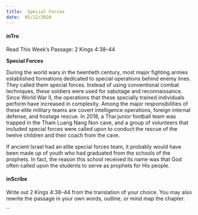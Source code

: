 ```yaml
---
title:  Special Forces
date:  05/12/2020
---
```


#### inTro

Read This Week’s Passage: 2 Kings 4:38–44

**Special Forces**

During the world wars in the twentieth century, most major fighting armies established formations dedicated to special operations behind enemy lines. They called them special forces. Instead of using conventional combat techniques, these soldiers were used for sabotage and reconnaissance. Since World War II, the operations that these specially trained individuals perform have increased in complexity. Among the major responsibilities of these elite military teams are covert intelligence operations, foreign internal defense, and hostage rescue. In 2018, a Thai junior football team was trapped in the Tham Luang Nang Non cave, and a group of volunteers that included special forces were called upon to conduct the rescue of the twelve children and their coach from the cave.

If ancient Israel had an elite special forces team, it probably would have been made up of youth who had graduated from the schools of the prophets. In fact, the reason this school received its name was that God often called upon the students to serve as prophets for His people.

#### inScribe

Write out 2 Kings 4:38–44 from the translation of your choice. You may also rewrite the passage in your own words, outline, or mind map the chapter.

``
